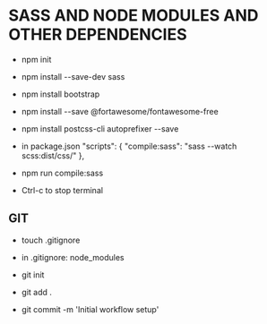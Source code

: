 # SASS AND NODE MODULES AND OTHER DEPENDENCIES
* npm init
* npm install --save-dev sass
* npm install bootstrap
* npm install --save @fortawesome/fontawesome-free
* npm install postcss-cli autoprefixer --save

* in package.json
 "scripts": {
    "compile:sass": "sass --watch scss:dist/css/"
 },

* npm run compile:sass
* Ctrl-c to stop terminal


## GIT
* touch .gitignore

* in .gitignore: 
node_modules

* git init
* git add .
* git commit -m 'Initial workflow setup'
